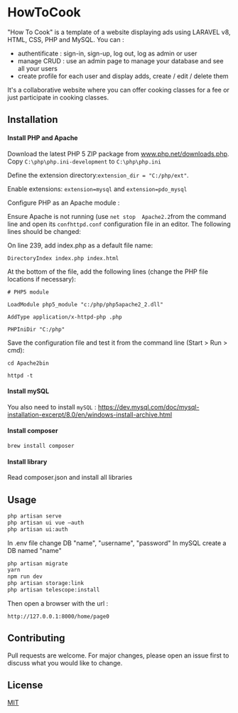 # HowToCook 

"How To Cook" is a template of a website displaying ads using  LARAVEL v8, HTML, CSS, PHP and MySQL. You can :
- authentificate : sign-in, sign-up, log out, log as admin or user
- manage CRUD : use an admin page to manage your database and see all your users
- create profile for each user and display adds, create / edit / delete them 

It's a collaborative website where you can offer cooking classes for a fee or just participate in cooking classes. 

## Installation

#### Install PHP and Apache

Download the latest PHP 5 ZIP package from www.php.net/downloads.php.
Copy ```C:\php\php.ini-development``` to ```C:\php\php.ini```

Define the extension directory:```extension_dir = "C:/php/ext"```. 

Enable extensions: 
```extension=mysql``` and ```extension=pdo_mysql```

Configure PHP as an Apache module : 

Ensure Apache is not running (use ```net stop  Apache2.2```from the command line and open its ```confhttpd.conf``` configuration file in an editor. The following lines should be changed:

On line 239, add index.php as a default file name:

```DirectoryIndex index.php index.html```

At the bottom of the file, add the following lines (change the PHP file locations if necessary):

```# PHP5 module```

```LoadModule php5_module "c:/php/php5apache2_2.dll"```

```AddType application/x-httpd-php .php```

```PHPIniDir "C:/php"```

Save the configuration file and test it from the command line (Start > Run > cmd):

```cd Apache2bin```

```httpd -t```

#### Install mySQL

You also need to install ```mySQL``` : https://dev.mysql.com/doc/mysql-installation-excerpt/8.0/en/windows-install-archive.html

#### Install composer

```brew install composer```

#### Install library

Read composer.json and install all libraries 

## Usage

```bash
php artisan serve
php artisan ui vue —auth
php artisan ui:auth
```
In .env file change DB "name", "username", "password"
In mySQL create a DB named "name" 


```bash
php artisan migrate
yarn
npm run dev
php artisan storage:link  
php artisan telescope:install  
```
 
Then open a browser with the url :

```http://127.0.0.1:8000/home/page0```

## Contributing
Pull requests are welcome. For major changes, please open an issue first to discuss what you would like to change.

## License
[MIT](https://choosealicense.com/licenses/mit/)
